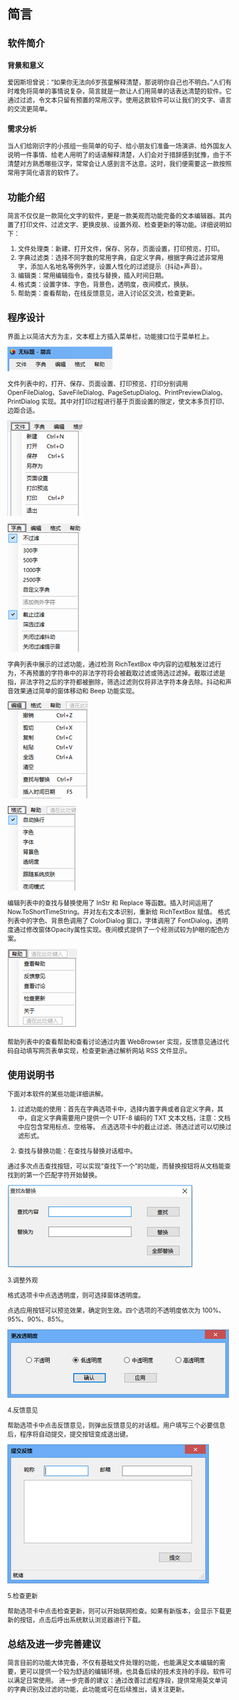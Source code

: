 # 简言

## 软件简介

### 背景和意义

爱因斯坦曾说：“如果你无法向6岁孩童解释清楚，那说明你自己也不明白。”人们有时难免将简单的事情说复杂，简言就是一款让人们用简单的话表达清楚的软件。它通过过滤，令文本只留有预置的常用汉字。使用这款软件可以让我们的文字、语言的交流更简单。

### 需求分析

当人们给刚识字的小孩组一些简单的句子、给小朋友们准备一场演讲、给外国友人说明一件事情、给老人用明了的话语解释清楚，人们会对于措辞感到犹豫，由于不清楚对方熟悉哪些汉字，常常会让人感到言不达意。这时，我们便需要这一款按照常用字简化语言的软件了。

## 功能介绍

简言不仅仅是一款简化文字的软件，更是一款美观而功能完备的文本编辑器。其内置了打印文件、过滤文字、更换皮肤、设置外观、检查更新的等功能。详细说明如下：

1. 文件处理类：新建、打开文件，保存、另存，页面设置，打印预览，打印。
2. 字典过滤类：选择不同字数的常用字典，自定义字典，根据字典过滤非常用字，添加人名地名等例外字，设置人性化的过滤提示（抖动+声音）。
3. 编辑类：常用编辑指令，查找与替换，插入时间日期。
4. 格式类：设置字体、字色，背景色，透明度，夜间模式，换肤。
5. 帮助类：查看帮助，在线反馈意见，进入讨论区交流，检查更新。

## 程序设计

界面上以简洁大方为主，文本框上方插入菜单栏，功能接口位于菜单栏上。

![](img/1.png)

文件列表中的，打开、保存、页面设置、打印预览、打印分别调用 OpenFileDialog、SaveFileDialog、PageSetupDialog、PrintPreviewDialog、PrintDialog 实现。其中对打印过程进行基于页面设置的限定，使文本多页打印、边距合适。
                
![](img/2.png)

![](img/3.png)
				
字典列表中展示的过滤功能，通过检测 RichTextBox 中内容的边框触发过滤行为，不再预置的字符串中的非法字符将会被截取过滤或筛选过滤掉。截取过滤是指，非法字符之后的字符都被删除，筛选过滤则仅将非法字符本身去除。抖动和声音效果通过简单的窗体移动和 Beep 功能实现。
    
![](img/4.png)
	
![](img/5.png)	

编辑列表中的查找与替换使用了 InStr 和 Replace 等函数。插入时间运用了 Now.ToShortTimeString。并对左右文本识别，重新给 RichTextBox 赋值。
格式列表中的字色、背景色调用了 ColorDialog 窗口，字体调用了 FontDialog，透明度通过修改窗体Opacity属性实现。夜间模式提供了一个经测试较为护眼的配色方案。
 
![](img/6.png)

帮助列表中的查看帮助和查看讨论通过内置 WebBrowser 实现，反馈意见通过代码自动填写网页表单实现，检查更新通过解析网站 RSS 文件显示。

## 使用说明书

下面对本软件的某些功能详细讲解。

1. 过滤功能的使用：首先在字典选项卡中，选择内置字典或者自定义字典，其中，自定义字典需要用户提供一个 UTF-8 编码的 TXT 文本文档，注意：文档中应包含常用标点、空格等。
点选选项卡中的截止过滤、筛选过滤可以切换过滤形式。

2. 查找与替换功能：在查找与替换对话框中。
 
通过多次点击查找按钮，可以实现“查找下一个”的功能，而替换按钮将从文档能查找到的第一个匹配字符开始替换。

![](img/7.png)

3.调整外观

格式选项卡中点选透明度，则可选择窗体透明度。
 
点选应用按钮可以预览效果，确定则生效。四个选项的不透明度依次为 100%、95%、90%、85%。

![](img/8.png)

4.反馈意见

帮助选项卡中点击反馈意见，则弹出反馈意见的对话框。用户填写三个必要信息后，程序将自动提交，提交按钮变成退出键。
 
![](img/9.png)
 
5.检查更新

帮助选项卡中点击检查更新，则可以开始联网检查。如果有新版本，会显示下载更新的按钮，点击后呼出系统默认浏览器进行下载。

## 总结及进一步完善建议

简言目前的功能大体完备，不仅有基础文件处理的功能，也能满足文本编辑的需要，更可以提供一个较为舒适的编辑环境，也具备后续的技术支持的手段。软件可以满足日常使用。
进一步完善的建议：通过改善过滤程序段，提供常用英文单词的字典识别及过滤的功能，此功能或可在后续推出，请关注更新。


